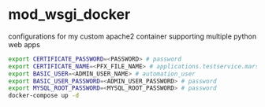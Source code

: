 # mod_wsgi_docker

configurations for my custom apache2 container supporting multiple python web apps

```bash
export CERTIFICATE_PASSWORD=<PASSWORD> # password
export CERTIFICATE_NAME=<PFX_FILE_NAME> # applications.testservice.mars
export BASIC_USER=<ADMIN_USER_NAME> # automation_user
export BASIC_USER_PASSWORD=<ADMIN_USER_PASSWORD> # password
export MYSQL_ROOT_PASSWORD=<MYSQL_ROOT_PASSWORD> # password
docker-compose up -d
```
